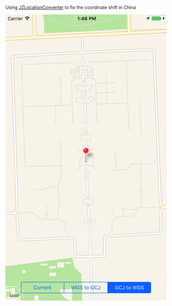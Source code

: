 
Using [JZLocationConverter](https://github.com/JackZhouCn/JZLocationConverter) to fix the coordinate shift in China

![](map.png)


